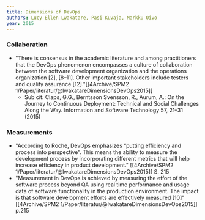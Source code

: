 ```yaml
---
title: Dimensions of DevOps
authors: Lucy Ellen Lwakatare, Pasi Kuvaja, Markku Oivo
year: 2015
---
```


### Collaboration
- "There is consensus in the academic literature and among practitioners that the DevOps phenomenon encompasses a culture of collaboration between the software development organization and the operations organization [2], [8–11]. Other important stakeholders include testers and quality assurance [12]."[[4Archive/SPM2 1/Paper/literatur/@lwakatareDimensionsDevOps2015]]
	- Sub cit: Claps, G.G., Berntsson Svensson, R., Aurum, A.: On the Journey to Continuous Deployment: Technical and Social Challenges Along the Way. Information and Software Technology 57, 21–31 (2015) 

### Measurements
- "According to Roche, DevOps emphasizes “putting efficiency and process into perspective”. This means the ability to measure the development process by incorporating different metrics that will help increase efficiency in product development." [[4Archive/SPM2 1/Paper/literatur/@lwakatareDimensionsDevOps2015]] S. 215
- "Measurement in DevOps is achieved by measuring the effort of the software process beyond QA using real time performance and usage data of software functionality in the production environment. The impact is that software development efforts are effectively measured [10]" [[4Archive/SPM2 1/Paper/literatur/@lwakatareDimensionsDevOps2015]] p.215